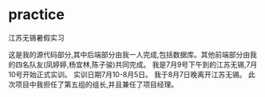 # practice
江苏无锡暑假实习

这是我的源代码部分,其中后端部分由我一人完成,包括数据库。其他前端部分由我的四名队友(凤婷婷,杨宜林,陈子骏)共同完成。
我是7月9号下午到的江苏无锡,7月10号开始正式实训。
实训日期7月10-8月5日。
我于8月7日晚离开江苏无锡。
此次项目中我担任了第五组的组长,并且兼任了项目经理。
